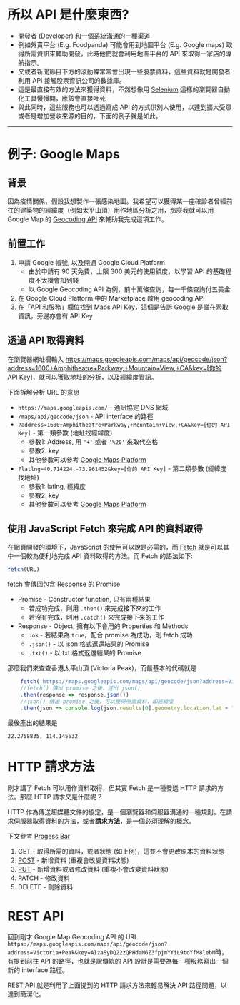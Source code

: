 # 所以 API 是什麼東西?
+ 開發者 (Developer) 和一個系統溝通的一種渠道
+ 例如外賣平台 (E.g. Foodpanda) 可能會用到地圖平台 (E.g. Google maps) 取得所需資訊來輔助開發，此時他們就會利用地圖平台的 API 來取得一家店的導航指示。
+ 又或者新聞節目下方的滾動條常常會出現一些股票資料，這些資料就是開發者利用 API 接觸股票資訊公司的數據庫。
+ 這是最直接有效的方法來獲得資料，不然想像用 [Selenium](https://www.selenium.dev/) 這樣的瀏覽器自動化工具慢慢開，應該會直接吐死
+ 與此同時，這些服務也可以透過寫成 API 的方式供別人使用，以達到擴大受眾或者是增加營收來源的目的，下面的例子就是如此。
<hr>

# 例子: Google Maps
## 背景
因為疫情關係，假設我想製作一張感染地圖。我希望可以獲得某一座確診者曾經前往的建築物的經緯度（例如太平山頂）用作地區分析之用，那麼我就可以用 Google Map 的 [Geocoding API](https://developers.google.com/maps/documentation/geocoding/overview?hl=zh-tw) 來輔助我完成這項工作。
## 前置工作
1. 申請 Google 帳號, 以及開通 Google Cloud Platform
   + 由於申請有 90 天免費，上限 300 美元的使用額度，以學習 API 的基礎程度不太機會扣到錢
   + 以 Google Geocoding API 為例，前十萬條查詢，每一千條查詢付五美金
2. 在 Google Cloud Platform 中的 Marketplace 啟用 geocoding API
3. 在「API 和服務」欄位找到 Maps API Key，這個是告訴 Google 是誰在索取資訊，旁邊亦會有 API Key

## 透過 API 取得資料 
在瀏覽器網址欄輸入 https://maps.googleapis.com/maps/api/geocode/json?address=1600+Amphitheatre+Parkway,+Mountain+View,+CA&key=[你的 API Key]，就可以獲取地址的分析，以及經緯度資訊。

下面拆解分析 URL 的意思
   + ```https://maps.googleapis.com/``` - 通訊協定 DNS 網域
   + ```/maps/api/geocode/json``` - API interface 的路徑
   + ```?address=1600+Amphitheatre+Parkway,+Mountain+View,+CA&key=[你的 API Key]``` - 第一類參數 (地址找經緯度)
     + 參數1: Address, 用 ```'+'``` 或者 ```'%20'``` 來取代空格
     + 參數2: key
     + 其他參數可以參考 [Google Maps Platform](https://developers.google.com/maps/documentation/geocoding/overview#ReverseGeocoding)
   + ```?latlng=40.714224,-73.961452&key=[你的 API Key]``` - 第二類參數 (經緯度找地址)
     + 參數1: latlng, 經緯度
     + 參數2: key
     + 其他參數可以參考 [Google Maps Platform](https://developers.google.com/maps/documentation/geocoding/overview#geocoding-lookup)
## 使用 JavaScript Fetch 來完成 API 的資料取得
在網頁開發的環境下，JavaScript 的使用可以說是必需的，而 [Fetch](https://developer.mozilla.org/zh-TW/docs/Web/API/Fetch_API/Using_Fetch) 就是可以其中一個較為便利地完成 API 資料取得的方法。而 Fetch 的語法如下:
```javascript
fetch(URL)
```
fetch 會傳回包含 Response 的 Promise
+ Promise - Constructor function, 只有兩種結果
  + 若成功完成，則用 ```.then()``` 來完成接下來的工作
  + 若沒有完成，則用 ```.catch()``` 來完成接下來的工作
+ Response - Object, 擁有以下會用的 Properties 和 Methods
  + ```.ok``` - 若結果為 ```true```，配合 promise 為成功，則 fetch 成功
  + ```.json()``` - 以 json 格式返還結果的 Promise
  + ```.txt()``` - 以 txt 格式返還結果的 Promise

那麼我們來查查香港太平山頂 (Victoria Peak)，而最基本的代碼就是
```javascript
    fetch('https://maps.googleapis.com/maps/api/geocode/json?address=Victoria+Peak&key=[Your Key]')
    //fetch() 傳出 promise 之後，送出 json()
    .then(response => response.json())  
    //json() 傳出 promise 之後，可以獲得所需資料，即經緯度
    .then(json => console.log(json.results[0].geometry.location.lat + ", " + json.results[0].geometry.location.lng)) 
```
最後產出的結果是
```
22.2758835, 114.145532
```

# HTTP 請求方法
剛才講了 Fetch 可以用作資料取得，但其實 Fetch 是一種發送 HTTP 請求的方法。那麼 HTTP 請求又是什麼呢？

HTTP 作為傳送超媒體文件的協定，是一個瀏覽器和伺服器溝通的一種規則。在請求伺服器取得資料的方法，或者**請求方法**，是一個必須理解的概念。

下文參考 [Progess Bar](https://progressbar.tw/posts/53)
1. GET - 取得所需的資料，或者狀態 (如上例)，這並不會更改原本的資料狀態
2. [POST](https://developer.mozilla.org/zh-CN/docs/Web/HTTP/Methods/POST) - 新增資料 (重複會改變資料狀態)
3. [PUT](https://developer.mozilla.org/zh-CN/docs/Web/HTTP/Methods/PUT) - 新增資料或者修改資料 (重複不會改變資料狀態)
4. PATCH - 修改資料
5. DELETE - 刪除資料

# REST API
回到剛才 Google Map Geocoding API 的 URL
```https://maps.googleapis.com/maps/api/geocode/json?address=Victoria+Peak&key=AIzaSyDQ22zQPHdaM6Z3fpjmYYiL9toYfM8lebM```時，有提到前往 API 的路徑，也就是說傳統的 API 設計是需要為每一種服務寫出一個新的 interface 路徑。

REST API 就是利用了上面提到的 HTTP 請求方法來輕易解決 API 路徑問題，以達到簡潔化。
